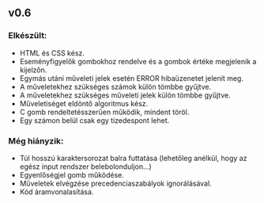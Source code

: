 ## v0.6

### Elkészült:
- HTML és CSS kész.
- Eseményfigyelők gombokhoz rendelve és a gombok értéke megjelenik a kijelzőn.
- Egymás utáni műveleti jelek esetén ERROR hibaüzenetet jelenít meg.
- A műveletekhez szükséges számok külön tömbbe gyűjtve.
- A műveletekhez szükséges műveleti jelek külön tömbbe gyűjtve.
- Műveletiséget eldöntő algoritmus kész.
- C gomb rendeltetésszerűen működik, mindent töröl.
- Egy számon belül csak egy tizedespont lehet.

### Még hiányzik:
- Túl hosszú karaktersorozat balra futtatása (lehetőleg anélkül, hogy az egész input rendszer belebolonduljon...)
- Egyenlőségjel gomb működése. 
- Műveletek elvégzése precedenciaszabályok ignorálásával.
- Kód áramvonalasítása.
